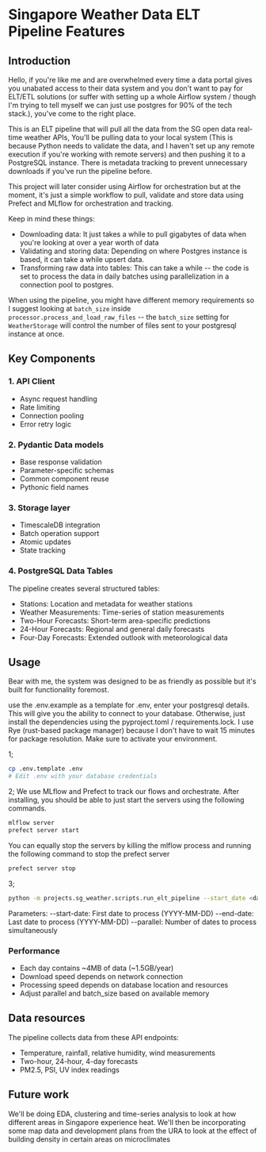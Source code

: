 # Singapore Weather Data ELT Pipeline Features

## Introduction

Hello, if you're like me and are overwhelmed every time a data portal gives you unabated access to their data system and you don't want to pay for ELT/ETL solutions (or suffer with setting up a whole Airflow system / though I'm trying to tell myself we can just use postgres for 90% of the tech stack.), you've come to the right place.

This is an ELT pipeline that will pull all the data from the SG open data real-time weather APIs, You'll be pulling data to your local system (This is because Python needs to validate the data, and I haven't set up any remote execution if you're working with remote servers) and then pushing it to a PostgreSQL instance. There is metadata tracking to prevent unnecessary downloads if you've run the pipeline before.

This project will later consider using Airflow for orchestration but at the moment, it's just a simple workflow to pull, validate and store data using Prefect and MLflow for orchestration and tracking.

Keep in mind these things:

- Downloading data: It just takes a while to pull gigabytes of data when you're looking at over a year worth of data
- Validating and storing data: Depending on where Postgres instance is based, it can take a while upsert data.
- Transforming raw data into tables: This can take a while -- the code is set to process the data in daily batches using parallelization in a connection pool to postgres.

When using the pipeline, you might have different memory requirements so I suggest looking at `batch_size` inside `processor.process_and_load_raw_files` -- the `batch_size` setting for `WeatherStorage` will control the number of files sent to your postgresql instance at once.

## Key Components

### 1. API Client

- Async request handling
- Rate limiting
- Connection pooling
- Error retry logic

### 2. Pydantic Data models

- Base response validation
- Parameter-specific schemas
- Common component reuse
- Pythonic field names

### 3. Storage layer

- TimescaleDB integration
- Batch operation support
- Atomic updates
- State tracking

### 4. PostgreSQL Data Tables

The pipeline creates several structured tables:

- Stations: Location and metadata for weather stations
- Weather Measurements: Time-series of station measurements
- Two-Hour Forecasts: Short-term area-specific predictions
- 24-Hour Forecasts: Regional and general daily forecasts
- Four-Day Forecasts: Extended outlook with meteorological data

## Usage

Bear with me, the system was designed to be as friendly as possible but it's built for functionality foremost.

use the .env.example as a template for .env, enter your postgresql details. This will give you the ability to connect to your database. Otherwise, just install the dependencies using the pyproject.toml / requirements.lock. I use Rye (rust-based package manager) because I don't have to wait 15 minutes for package resolution. Make sure to activate your environment.

1;

```bash
cp .env.template .env
# Edit .env with your database credentials
```

2;
We use MLflow and Prefect to track our flows and orchestrate. After installing, you should be able to just start the servers using the following commands.

```bash
mlflow server
prefect server start
```

You can equally stop the servers by killing the mlflow process and running the following command to stop the prefect server

```bash
prefect server stop
```

3;

```bash
python -m projects.sg_weather.scripts.run_elt_pipeline --start_date <date> --end_date <date> --parallel 2
```

Parameters:
--start-date: First date to process (YYYY-MM-DD)
--end-date: Last date to process (YYYY-MM-DD)
--parallel: Number of dates to process simultaneously

### Performance

- Each day contains ~4MB of data (~1.5GB/year)
- Download speed depends on network connection
- Processing speed depends on database location and resources
- Adjust parallel and batch_size based on available memory

## Data resources

The pipeline collects data from these API endpoints:

- Temperature, rainfall, relative humidity, wind measurements
- Two-hour, 24-hour, 4-day forecasts
- PM2.5, PSI, UV index readings

## Future work

We'll be doing EDA, clustering and time-series analysis to look at how different areas in Singapore experience heat. We'll then be incorporating some map data and development plans from the URA to look at the effect of building density in certain areas on microclimates

